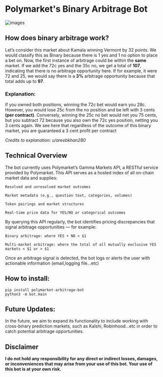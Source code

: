 # Polymarket's Binary Arbitrage Bot    


![images](https://github.com/user-attachments/assets/d0db897d-0f4d-45e7-b25d-06eb83048944)


## How does binary arbitrage work?

Let’s consider this market about Kamala winning Vermont by 32 points. We would classify this as Binary because there is 1 yes and 1 no option to place a bet on. Now, the first instance of arbitrage could be within the **same** market. If we add the 72c yes and the 35c no, we get a total of **107**, indicating that there is no arbitrage opportunity here. If for example, it were 72 and 25, we would say there is a **3%** arbitrage opportunity because that total adds up to **97**.

### Explanation:

If you owned both positions, winning the 72c bet would earn you 28c. However, you would lose 25c from the no position and be left with 3 cents **(per contract)**. Conversely, winning the 25c no bet would net you 75 cents, but you subtract 72 because you also own the 72c yes position, netting you 3 cents again. We see here that regardless of the outcome of this binary market, you are guaranteed a 3 cent profit per contract

*Credits to explanation: u/areebkhan280*

## Technical Overview

The bot currently uses Polymarket’s Gamma Markets API, a RESTful service provided by Polymarket. This API serves as a hosted index of all on-chain market data and supplies:

    Resolved and unresolved market outcomes

    Market metadata (e.g., question text, categories, volumes)

    Token pairings and market structures

    Real-time price data for YES/NO or categorical outcomes

By querying this API regularly, the bot identifies pricing discrepancies that signal arbitrage opportunities — for example:

    Binary arbitrage: where YES + NO < $1

    Multi-market arbitrage: where the total of all mutually exclusive YES markets < $1 or > $1


Once an arbitrage signal is detected, the bot logs or alerts the user with actionable information (email,logging file...etc)

## How to install:

    pip install polymarket-arbitrage-bot
    python3 -m bot.main


## Future Updates:

In the future, we aim to expand its functionality to include working with cross-binary prediction markets, such as Kalshi, Robinhood...etc in order to catch potential arbitrage opportunities.

## Disclaimer

**I do not hold any responsibility for any direct or indirect losses, damages, or inconveniences that may arise from your use of this bot. Your use of this bot is at your own risk.**
